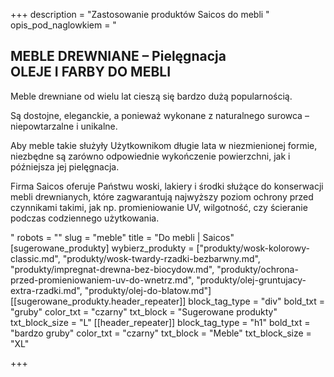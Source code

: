 +++
description = "Zastosowanie produktów Saicos do mebli "
opis_pod_naglowkiem = "<h2>MEBLE DREWNIANE – Pielęgnacja<br>OLEJE I FARBY DO MEBLI</h2><p>Meble drewniane od wielu lat cieszą się bardzo dużą popularnością.</p><p>Są dostojne, eleganckie, a ponieważ wykonane z naturalnego surowca – niepowtarzalne i unikalne.</p><p>Aby meble takie służyły Użytkownikom długie lata w niezmienionej formie, niezbędne są zarówno odpowiednie wykończenie powierzchni, jak i późniejsza jej pielęgnacja.</p><p>Firma Saicos oferuje Państwu woski, lakiery i środki służące do konserwacji mebli drewnianych, które zagwarantują najwyższy poziom ochrony przed czynnikami takimi, jak np. promieniowanie UV, wilgotność, czy ścieranie podczas codziennego użytkowania.</p>"
robots = ""
slug = "meble"
title = "Do mebli | Saicos"
[sugerowane_produkty]
wybierz_produkty = ["produkty/wosk-kolorowy-classic.md", "produkty/wosk-twardy-rzadki-bezbarwny.md", "produkty/impregnat-drewna-bez-biocydow.md", "produkty/ochrona-przed-promieniowaniem-uv-do-wnetrz.md", "produkty/olej-gruntujacy-extra-rzadki.md", "produkty/olej-do-blatow.md"]
[[sugerowane_produkty.header_repeater]]
block_tag_type = "div"
bold_txt = "gruby"
color_txt = "czarny"
txt_block = "Sugerowane produkty"
txt_block_size = "L"
[[header_repeater]]
block_tag_type = "h1"
bold_txt = "bardzo gruby"
color_txt = "czarny"
txt_block = "Meble"
txt_block_size = "XL"

+++

